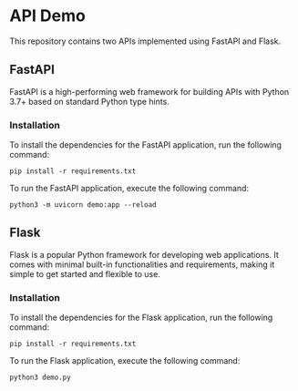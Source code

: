 # API Demo

This repository contains two APIs implemented using FastAPI and Flask.

## FastAPI
FastAPI is a high-performing web framework for building APIs with Python 3.7+ based on standard Python type hints.

### Installation

To install the dependencies for the FastAPI application, run the following command:

```pip install -r requirements.txt```

To run the FastAPI application, execute the following command:

```python3 -m uvicorn demo:app --reload```


## Flask
Flask is a popular Python framework for developing web applications. It comes with minimal built-in functionalities and requirements, making it simple to get started and flexible to use.

### Installation

To install the dependencies for the Flask application, run the following command:

```pip install -r requirements.txt```

To run the Flask application, execute the following command:

```python3 demo.py```

